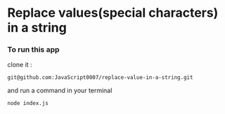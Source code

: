 # Replace values(special characters) in a string

### To run this app
clone it :
```
git@github.com:JavaScript0007/replace-value-in-a-string.git
```

and run a command in your terminal
```
node index.js
```
